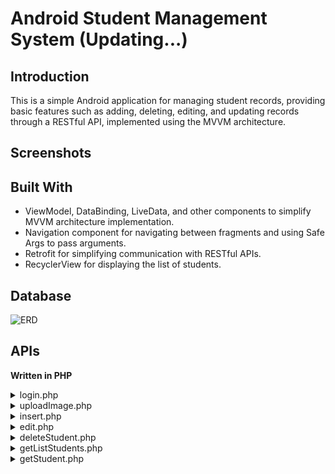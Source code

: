 # Android Student Management System (Updating...)
## Introduction
This is a simple Android application for managing student records, providing basic features such as adding, deleting, editing, and updating records through a RESTful API, implemented using the MVVM architecture.
## Screenshots
## Built With
- ViewModel, DataBinding, LiveData, and other components to simplify MVVM architecture implementation.
- Navigation component for navigating between fragments and using Safe Args to pass arguments.
- Retrofit for simplifying communication with RESTful APIs.
- RecyclerView for displaying the list of students.

## Database
![ERD](https://i.imgur.com/SMXUc1R.png)

## APIs
**Written in PHP**
<details>
<summary>login.php</summary>

```php
<?php
	require "dbConnect.php";

	$user = $_POST['user'];
	$password = $_POST['password'];
	if($connect) {
		$query = "SELECT * FROM admin WHERE admin.user = ? AND admin.password = ?;";
		$stmt = mysqli_prepare($connect, $query);
		mysqli_stmt_bind_param($stmt, "ss", $user, $password);
		mysqli_execute($stmt);
		$data = mysqli_stmt_get_result($stmt);
		if(mysqli_num_rows($data) == 1) {
			echo "login_success";
		} else {
			echo "login_fail";
		}
	} else {
		echo "connect_error";
	}
?>
```
</details>

<details>
<summary>uploadImage.php</summary>

```php
<?php
	$file_path = "image/";
	$file_path = $file_path.basename($_FILES['uploaded_file']['name']);

	if (move_uploaded_file($_FILES['uploaded_file']['tmp_name'], $file_path)) {
		echo $_FILES['uploaded_file']['name'];
	} else {
		echo "Error";
	}
?>
```
</details>

<details>
<summary>insert.php</summary>

```php
<?php
	require "dbConnect.php";

	if ($connect) {
		$id_class = $_POST['id_class'];
		$full_name = $_POST['full_name'];
		$nick_name = $_POST['nick_name'];
		$birthday = $_POST['birthday'];
		$gender = $_POST['gender'];
		$avatar = $_POST['avatar'];

		$query = "INSERT INTO student(id_class, full_name, nick_name, birthday, gender, avatar) 
			VALUES(?, ?, ?, ?, ?, ?)";
        
        $stmt = mysqli_prepare($connect, $query);
        mysqli_stmt_bind_param($stmt, "isssss", $id_class, $full_name, $nick_name, $birthday, $gender, $avatar);
        $result = mysqli_execute($stmt);
	        
		if($result) {
			echo "insert_success";
		} else {
			echo "insert_error";
		} 
	} else {
		echo "connect_error";
	}

?>
```
</details>

<details>
<summary>edit.php</summary>

```php
<?php
	require "dbConnect.php";

	if ($connect) {
		$id_student = $_POST['id_student'];
		$id_class = $_POST['id_class'];
		$full_name = $_POST['full_name'];
		$nick_name = $_POST['nick_name'];
		$birthday = $_POST['birthday'];
		$birthday = date("Y-m-d", strtotime(str_replace('/', '-', $birthday)));
		$gender = $_POST['gender'];
		$avatar = $_POST['avatar'];
		$address = $_POST['address'];

		$query = "UPDATE student
			SET id_class = ?,
			full_name = ?,
			nick_name = ?,
			birthday = ?,
			gender = ?,
			avatar = ?,
			address = ?
			WHERE id_student = ?;";

		$stmt = mysqli_prepare($connect, $query);
		mysqli_stmt_bind_param($stmt, "issssssi", $id_class, $full_name, $nick_name, $birthday, $gender, $avatar, $address, $id_student);
        $result = mysqli_execute($stmt);
	        
		if($result) {
			echo "edit_success";
		} else {
			echo "edit_error";
		} 
	} else {
		echo "connect_error";
	}

?>
```
</details>

<details>
<summary>deleteStudent.php</summary>

```php
<?php
	require 'dbConnect.php';

	if ($connect) {
		$id_student = $_POST["id_student"];

		$query = "DELETE FROM student WHERE id_student = ?;";
		$stmt = mysqli_prepare($connect, $query);
		mysqli_stmt_bind_param($stmt, "i", $id_student);
		$result = mysqli_execute($stmt);
	        
		if($result) {
			echo "delete_success";
		} else {
			echo "delete_error";
		} 
	} else {
		echo "connect_error";
	}
?>
```
</details>

<details>
<summary>getListStudents.php</summary>

```php
<?php

require 'dbConnect.php';
if ($connect) {
	$query = "
	SELECT student.id_student, student.full_name, student.nick_name, student.gender, getMonthOld(student.birthday) AS months,
		student.avatar, student.birthday, student.address, class.name
	FROM student
	JOIN class ON student.id_class = class.id_class;
	";
	$data = mysqli_query($connect, $query);

	// 1. Tạo class Student
	/**
	 * 
	 */
	class Student {
		public $id;
		public $fullName;
		public $nickName;
		public $gender;
		public $age;
		public $avatar;
		public $birthday;
		public $address;
		public $class;

		
		public function __construct($id, $fullName, $nickName, $gender, $age, $avatar, $birthday, $address, $class) {
			$this->id = $id;
			$this->fullName = $fullName;
			$this->nickName = $nickName;
			$this->age = $age;
			$this->gender = $gender;
			$this->avatar = $avatar;
			$birthday = date("d/m/Y", strtotime($birthday));
			$this->birthday = $birthday;
			$this->address = $address;
			$this->class = $class;
		}
	}

	// 2. Tạo mảng
	$listStudents = array();

	// 3. Thêm phần tử vào mảng
	while ($row = mysqli_fetch_assoc($data)) {
		array_push($listStudents, new Student($row['id_student'], $row['full_name'], $row['nick_name'], $row['gender'], intdiv($row['months'], 12), 
			$row['avatar'], $row['birthday'], $row['address'], $row['name']));
	}

	// 4. Chuyển định dạng của mảng -> JSON
	echo json_encode($listStudents);
} else {
	echo "connect_error";
}


?>
```
</details>

<details>
<summary>getStudent.php</summary>

```php
<?php

require 'dbConnect.php';
if ($connect) {
	$id_student = $_POST['id_student'];

	$query = "
	SELECT student.id_student, student.full_name, student.nick_name, student.gender, getMonthOld(student.birthday) AS months,
		student.avatar, student.birthday, student.address, class.name
	FROM student
	JOIN class ON student.id_class = class.id_class
	WHERE student.id_student = ?;
	";
	$stmt = mysqli_prepare($connect, $query);
	mysqli_stmt_bind_param($stmt, "i", $id_student);
	mysqli_execute($stmt);
	$data = mysqli_stmt_get_result($stmt);

	// 1. Tạo class Student
	/**
	 * 
	 */
	class Student {
		public $id;
		public $fullName;
		public $nickName;
		public $gender;
		public $age;
		public $avatar;
		public $birthday;
		public $address;
		public $class;

		
		public function __construct($id, $fullName, $nickName, $gender, $age, $avatar, $birthday, $address, $class) {
			$this->id = $id;
			$this->fullName = $fullName;
			$this->nickName = $nickName;
			$this->age = $age;
			$this->gender = $gender;
			$this->avatar = $avatar;
			$birthday = date("d/m/Y", strtotime($birthday));
			$this->birthday = $birthday;
			$this->address = $address;
			$this->class = $class;
		}
	}

	$row = mysqli_fetch_array($data, MYSQLI_ASSOC);
	$student = new Student($row['id_student'], $row['full_name'], $row['nick_name'], $row['gender'], intdiv($row['months'], 12), 
			$row['avatar'], $row['birthday'], $row['address'], $row['name']);

	echo json_encode($student);
	
} else {
	echo "connect_error";
}


?>
```
</details>
